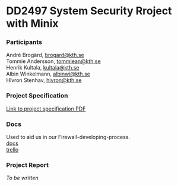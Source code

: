 # DD2497 System Security Rroject with Minix

### Participants

André Brogärd, brogard@kth.se  
Tommie Andersson, tommiean@kth.se  
Henrik Kultala, kultala@kth.se  
Albin Winkelmann, albinwi@kth.se  
Hîvron Stenhav, hivron@kth.se

### Project Specification
[Link to project specification PDF](Group5_Project_Specification.pdf)

### Docs
Used to aid us in our Firewall-developing-process.  
[docs](docs.md)  
[trello](https://trello.com/b/WNfCIHF4/project-board)

### Project Report
_To be written_